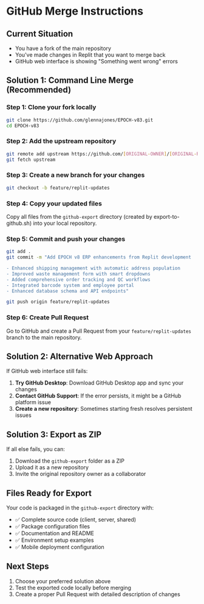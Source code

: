 # GitHub Merge Instructions

## Current Situation
- You have a fork of the main repository
- You've made changes in Replit that you want to merge back
- GitHub web interface is showing "Something went wrong" errors

## Solution 1: Command Line Merge (Recommended)

### Step 1: Clone your fork locally
```bash
git clone https://github.com/glennajones/EPOCH-v83.git
cd EPOCH-v83
```

### Step 2: Add the upstream repository
```bash
git remote add upstream https://github.com/[ORIGINAL-OWNER]/[ORIGINAL-REPO].git
git fetch upstream
```

### Step 3: Create a new branch for your changes
```bash
git checkout -b feature/replit-updates
```

### Step 4: Copy your updated files
Copy all files from the `github-export` directory (created by export-to-github.sh) into your local repository.

### Step 5: Commit and push your changes
```bash
git add .
git commit -m "Add EPOCH v8 ERP enhancements from Replit development

- Enhanced shipping management with automatic address population
- Improved waste management form with smart dropdowns
- Added comprehensive order tracking and QC workflows
- Integrated barcode system and employee portal
- Enhanced database schema and API endpoints"

git push origin feature/replit-updates
```

### Step 6: Create Pull Request
Go to GitHub and create a Pull Request from your `feature/replit-updates` branch to the main repository.

## Solution 2: Alternative Web Approach

If GitHub web interface still fails:

1. **Try GitHub Desktop**: Download GitHub Desktop app and sync your changes
2. **Contact GitHub Support**: If the error persists, it might be a GitHub platform issue
3. **Create a new repository**: Sometimes starting fresh resolves persistent issues

## Solution 3: Export as ZIP

If all else fails, you can:
1. Download the `github-export` folder as a ZIP
2. Upload it as a new repository
3. Invite the original repository owner as a collaborator

## Files Ready for Export
Your code is packaged in the `github-export` directory with:
- ✅ Complete source code (client, server, shared)
- ✅ Package configuration files
- ✅ Documentation and README
- ✅ Environment setup examples
- ✅ Mobile deployment configuration

## Next Steps
1. Choose your preferred solution above
2. Test the exported code locally before merging
3. Create a proper Pull Request with detailed description of changes